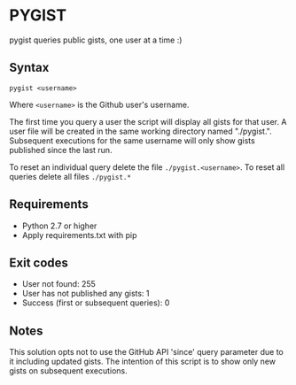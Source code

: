 # PYGIST

pygist queries public gists, one user at a time :)

## Syntax

`pygist <username>`

Where `<username>` is the Github user's username.

The first time you query a user the script will display all gists
for that user. A user file will be created in the same working directory
named "./pygist.<username>". Subsequent executions for the same username 
will only show gists published since the last run. 

To reset an individual query delete the file `./pygist.<username>`.
To reset all queries delete all files `./pygist.*`

## Requirements

* Python 2.7 or higher
* Apply requirements.txt with pip

## Exit codes

* User not found: 255
* User has not published any gists: 1
* Success (first or subsequent queries): 0

## Notes

This solution opts not to use the GitHub API 'since' query parameter 
due to it including updated gists. The intention of this script is to 
show only new gists on subsequent executions.